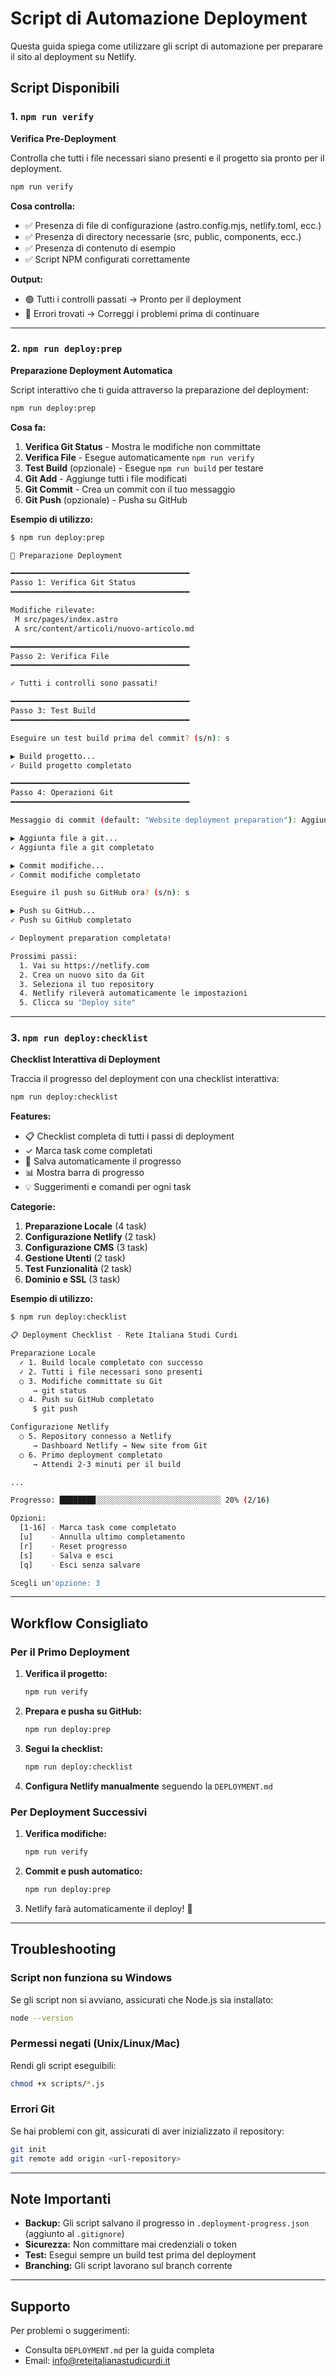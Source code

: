 # Script di Automazione Deployment

Questa guida spiega come utilizzare gli script di automazione per preparare il sito al deployment su Netlify.

## Script Disponibili

### 1. `npm run verify`
**Verifica Pre-Deployment**

Controlla che tutti i file necessari siano presenti e il progetto sia pronto per il deployment.

```bash
npm run verify
```

**Cosa controlla:**
- ✅ Presenza di file di configurazione (astro.config.mjs, netlify.toml, ecc.)
- ✅ Presenza di directory necessarie (src, public, components, ecc.)
- ✅ Presenza di contenuto di esempio
- ✅ Script NPM configurati correttamente

**Output:**
- 🟢 Tutti i controlli passati → Pronto per il deployment
- 🔴 Errori trovati → Correggi i problemi prima di continuare

---

### 2. `npm run deploy:prep`
**Preparazione Deployment Automatica**

Script interattivo che ti guida attraverso la preparazione del deployment:

```bash
npm run deploy:prep
```

**Cosa fa:**
1. **Verifica Git Status** - Mostra le modifiche non committate
2. **Verifica File** - Esegue automaticamente `npm run verify`
3. **Test Build** (opzionale) - Esegue `npm run build` per testare
4. **Git Add** - Aggiunge tutti i file modificati
5. **Git Commit** - Crea un commit con il tuo messaggio
6. **Git Push** (opzionale) - Pusha su GitHub

**Esempio di utilizzo:**
```bash
$ npm run deploy:prep

🚀 Preparazione Deployment

━━━━━━━━━━━━━━━━━━━━━━━━━━━━━━━━━━━━━━━━
Passo 1: Verifica Git Status
━━━━━━━━━━━━━━━━━━━━━━━━━━━━━━━━━━━━━━━━

Modifiche rilevate:
 M src/pages/index.astro
 A src/content/articoli/nuovo-articolo.md

━━━━━━━━━━━━━━━━━━━━━━━━━━━━━━━━━━━━━━━━
Passo 2: Verifica File
━━━━━━━━━━━━━━━━━━━━━━━━━━━━━━━━━━━━━━━━

✓ Tutti i controlli sono passati!

━━━━━━━━━━━━━━━━━━━━━━━━━━━━━━━━━━━━━━━━
Passo 3: Test Build
━━━━━━━━━━━━━━━━━━━━━━━━━━━━━━━━━━━━━━━━

Eseguire un test build prima del commit? (s/n): s

▶ Build progetto...
✓ Build progetto completato

━━━━━━━━━━━━━━━━━━━━━━━━━━━━━━━━━━━━━━━━
Passo 4: Operazioni Git
━━━━━━━━━━━━━━━━━━━━━━━━━━━━━━━━━━━━━━━━

Messaggio di commit (default: "Website deployment preparation"): Aggiunto nuovo articolo

▶ Aggiunta file a git...
✓ Aggiunta file a git completato

▶ Commit modifiche...
✓ Commit modifiche completato

Eseguire il push su GitHub ora? (s/n): s

▶ Push su GitHub...
✓ Push su GitHub completato

✓ Deployment preparation completata!

Prossimi passi:
  1. Vai su https://netlify.com
  2. Crea un nuovo sito da Git
  3. Seleziona il tuo repository
  4. Netlify rileverà automaticamente le impostazioni
  5. Clicca su "Deploy site"
```

---

### 3. `npm run deploy:checklist`
**Checklist Interattiva di Deployment**

Traccia il progresso del deployment con una checklist interattiva:

```bash
npm run deploy:checklist
```

**Features:**
- 📋 Checklist completa di tutti i passi di deployment
- ✓ Marca task come completati
- 💾 Salva automaticamente il progresso
- 📊 Mostra barra di progresso
- 💡 Suggerimenti e comandi per ogni task

**Categorie:**
1. **Preparazione Locale** (4 task)
2. **Configurazione Netlify** (2 task)
3. **Configurazione CMS** (3 task)
4. **Gestione Utenti** (2 task)
5. **Test Funzionalità** (2 task)
6. **Dominio e SSL** (3 task)

**Esempio di utilizzo:**
```bash
$ npm run deploy:checklist

📋 Deployment Checklist - Rete Italiana Studi Curdi

Preparazione Locale
  ✓ 1. Build locale completato con successo
  ✓ 2. Tutti i file necessari sono presenti
  ○ 3. Modifiche committate su Git
     → git status
  ○ 4. Push su GitHub completato
     $ git push

Configurazione Netlify
  ○ 5. Repository connesso a Netlify
     → Dashboard Netlify → New site from Git
  ○ 6. Primo deployment completato
     → Attendi 2-3 minuti per il build

...

Progresso: ████████░░░░░░░░░░░░░░░░░░░░░░░░░░░░ 20% (2/16)

Opzioni:
  [1-16] - Marca task come completato
  [u]    - Annulla ultimo completamento
  [r]    - Reset progresso
  [s]    - Salva e esci
  [q]    - Esci senza salvare

Scegli un'opzione: 3
```

---

## Workflow Consigliato

### Per il Primo Deployment

1. **Verifica il progetto:**
   ```bash
   npm run verify
   ```

2. **Prepara e pusha su GitHub:**
   ```bash
   npm run deploy:prep
   ```

3. **Segui la checklist:**
   ```bash
   npm run deploy:checklist
   ```
   
4. **Configura Netlify manualmente** seguendo la `DEPLOYMENT.md`

### Per Deployment Successivi

1. **Verifica modifiche:**
   ```bash
   npm run verify
   ```

2. **Commit e push automatico:**
   ```bash
   npm run deploy:prep
   ```

3. Netlify farà automaticamente il deploy! 🚀

---

## Troubleshooting

### Script non funziona su Windows

Se gli script non si avviano, assicurati che Node.js sia installato:
```bash
node --version
```

### Permessi negati (Unix/Linux/Mac)

Rendi gli script eseguibili:
```bash
chmod +x scripts/*.js
```

### Errori Git

Se hai problemi con git, assicurati di aver inizializzato il repository:
```bash
git init
git remote add origin <url-repository>
```

---

## Note Importanti

- **Backup:** Gli script salvano il progresso in `.deployment-progress.json` (aggiunto al `.gitignore`)
- **Sicurezza:** Non committare mai credenziali o token
- **Test:** Esegui sempre un build test prima del deployment
- **Branching:** Gli script lavorano sul branch corrente

---

## Supporto

Per problemi o suggerimenti:
- Consulta `DEPLOYMENT.md` per la guida completa
- Email: info@reteitalianastudicurdi.it
